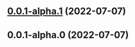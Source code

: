 ## [0.0.1-alpha.1](https://github.com/suressk/eslint-config-suressk/compare/v0.0.1-alpha.0...v0.0.1-alpha.1) (2022-07-07)



## 0.0.1-alpha.0 (2022-07-07)



